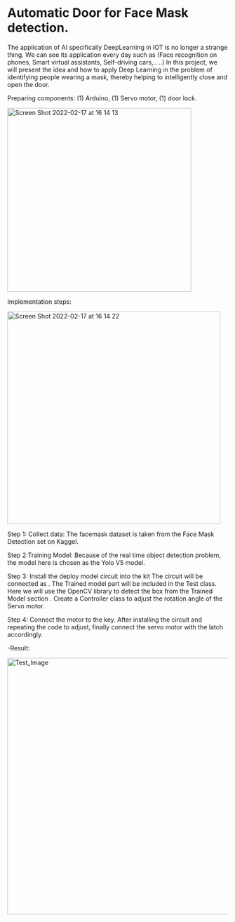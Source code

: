 # Automatic Door for Face Mask detection.		  							
The application of AI specifically DeepLearning in IOT is no longer a strange thing. We can see its application every day such as (Face recognition on phones, Smart virtual assistants, Self-driving cars,.. ..)
In this project, we will present the idea and how to apply Deep Learning in the problem of identifying people wearing a mask, thereby helping to intelligently close and open the door.

Preparing components: (1) Arduino, (1) Servo motor, (1)  door lock.

  <img width="419" alt="Screen Shot 2022-02-17 at 16 14 13" src="https://user-images.githubusercontent.com/81319640/154443780-b42ffacb-36ed-4b5e-8c9e-c4988a513313.png">

Implementation steps:

   <img width="485" alt="Screen Shot 2022-02-17 at 16 14 22" src="https://user-images.githubusercontent.com/81319640/154444047-1d756310-3f79-4011-bf88-1220c4dc1460.png">


Step 1: Collect data:
   The facemask dataset is taken from the Face Mask Detection set on Kaggel.
   
Step 2:Training Model:
   Because of the real time object detection problem, the model here is chosen as the Yolo V5 model.
   
Step 3: Install the deploy model circuit into the kit
  The circuit will be connected as .
  The Trained model part will be included in the Test class. Here we will use the OpenCV library to detect the box from the Trained Model section . Create a Controller class to adjust the rotation angle of the Servo motor.
  
Step 4: Connect the motor to the key.
After installing the circuit and repeating the code to adjust, finally connect the servo motor with the latch accordingly.

-Result:

<img width="585" alt="Test_Image" src="https://user-images.githubusercontent.com/81319640/154444091-79e1d15c-063d-4d48-9449-a29e0e865307.png">
